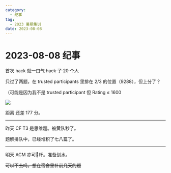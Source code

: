 ```yaml
---
category:
  - 纪事
tag:
  - 2023 暑期集训
date: 2023-08-08
---
```


# 2023-08-08 纪事

首次 hack ~~就一口气 hack 了 20 个人~~

只过了两题，在 trusted participants 里排在 2/3 的位置（9288），但上分了？

（可能是因为我不是 trusted participant 但 Rating ≤ 1600

<!-- more -->

![](https://blog-assets.typed-sigterm.me/images/b9a7439886fef14d47120b8ced500677.png)

距离 <codeforces-rank rank='pupil' /> 还差 177 分。

---

昨天 CF T3 是思维题。被黄队秒了。

题解排队中，已经堆积了七八篇了。

---

明天 ACM 亦可🚤杯。准备划水。

~~可以不去吗，想在宿舍里补前几天的题~~
